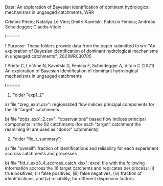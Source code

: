 Data: An exploration of Bayesian identification of dominant hydrological mechanisms in ungauged catchments, WRR

Cristina Prieto; Nataliya Le Vine; Dmitri Kavetski; Fabrizio Fenicia; Andreas Scheidegger; Claudia Vitolo

!===== 

! Purpose: These folders provide data from the paper submitted to wrr "An exploration of Bayesian identification of dominant hydrological mechanisms in ungauged catchments", 2021WR030705

! Prieto C, Le Vine N, Kavetski D, Fenicia F, Scheidegger A, Vitolo C (2021). An exploration of Bayesian identification of dominant hydrological mechanisms in ungauged catchments 

!===== 

1. Folder "exp1_2"

a) file "zreg_exp1.csv": regionalized flow indices principal components for the 16 "target" catchments

b) file "zobs_exp1_2.csv": "observations" based flow indices principal components in the 92 catchments (for each "target" catchment the reamining 91 are used as "donor" catchments)

2. Folder "fid_r_summary": 

a) file "overall": fraction of identifications and reliability for each experiment accross catchments and processes

b) file "fid_r_exp3_4_accross_catch.xlsx": 
excel file with the following information accross the 16 target catchents and replicates per process:
(i) true positives, (ii) false positives, (iii) false negatives, (iv) fraction of identifications, and (v) reliability; for different dispersion factors
